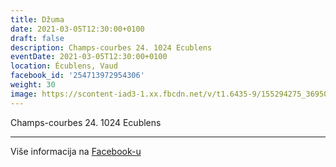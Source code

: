 ```yaml
---
title: Džuma
date: 2021-03-05T12:30:00+0100
draft: false
description: Champs-courbes 24. 1024 Ecublens
eventDate: 2021-03-05T12:30:00+0100
location: Écublens, Vaud
facebook_id: '254713972954306'
weight: 30
image: https://scontent-iad3-1.xx.fbcdn.net/v/t1.6435-9/155294275_3695079563921169_4909597834044538694_n.jpg?_nc_cat=101&ccb=1-7&_nc_sid=9e60e4&_nc_ohc=-X1DmutKjwgQ7kNvwHA34U1&_nc_oc=AdkSXCDBawJ1WgterkR_SPLMzJc2vFlyJiNeAhD8uKG1nBEjfoIM5SRBv4Ne6R4CFxA&_nc_zt=23&_nc_ht=scontent-iad3-1.xx&edm=ABTKTjYEAAAA&_nc_gid=zaLqXHAA4t2xXcsKx-gBDg&oh=00_AfV17CZ8hom-z0tz36yz_iZANmXHpyQYP7Vyie_vn-5Pmg&oe=68BE2EDB
---
```


Champs-courbes 24. 1024 Ecublens

---

Više informacija na [Facebook-u](https://facebook.com/events/254713972954306)